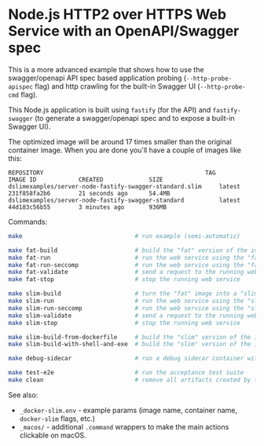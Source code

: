 # Node.js HTTP2 over HTTPS Web Service with an OpenAPI/Swagger spec

This is a more advanced example that shows how to use the swagger/openapi API spec based application probing (`--http-probe-apispec` flag) and http crawling for the built-in Swagger UI (`--http-probe-cmd` flag).

This Node.js application is built using `fastify` (for the API) and `fastify-swagger` (to generate a swagger/openapi spec and to expose a built-in Swagger UI).

The optimized image will be around 17 times smaller than the original container image. When you are done you'll have a couple of images like this:

```
REPOSITORY                                              TAG                 IMAGE ID            CREATED             SIZE
dslimexamples/server-node-fastify-swagger-standard.slim     latest              231f858fa2b6        21 seconds ago      54.4MB
dslimexamples/server-node-fastify-swagger-standard          latest              44d183c56b55        3 minutes ago       936MB
```

Commands:

```sh
make                                # run example (semi-automatic)

make fat-build                      # build the "fat" version of the image
make fat-run                        # run the web service using the "fat" image
make fat-run-seccomp                # run the web service using the "fat" image and a generated seccomp profile (requires `make slim-build`)
make fat-validate                   # send a request to the running web service
make fat-stop                       # stop the running web service

make slim-build                     # turn the "fat" image into a "slim" one
make slim-run                       # run the web service using the "slim" image
make slim-run-seccomp               # run the web service using the "slim" image and a generated seccomp profile
make slim-validate                  # send a request to the running web service
make slim-stop                      # stop the running web service

make slim-build-from-dockerfile     # build the "slim" version of the image using the "fat" Dockerfile
make slim-build-with-shell-and-exe  # build the "slim" version of the image additionally keeping a shell and an extra executable (typically, uname)

make debug-sidecar                  # run a debug sidecar container with an interactive shell

make test-e2e                       # run the acceptance test suite
make clean                          # remove all artifacts created by this example
```

See also:

- `_docker-slim.env` - example params (image name, container name, `docker-slim` flags, etc.)
- `_macos/` - additional `.command` wrappers to make the main actions clickable on macOS.
